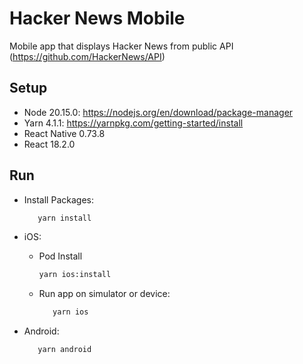 # Hacker News Mobile
Mobile app that displays Hacker News from public API (https://github.com/HackerNews/API)

## Setup
- Node 20.15.0: https://nodejs.org/en/download/package-manager
- Yarn 4.1.1: https://yarnpkg.com/getting-started/install
- React Native 0.73.8
- React 18.2.0

## Run

- Install Packages:
   ```bash
      yarn install
   ```

- iOS:
   - Pod Install
      ```bash
      yarn ios:install
      ```
   - Run app on simulator or device:
      ```bash
         yarn ios
      ```

- Android:
   ```bash
      yarn android
   ```
